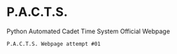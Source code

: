 # P.A.C.T.S.
Python Automated Cadet Time System Official Webpage


<!DOCTYPE html>
<html>
  <head>
    <meta charset="utf-8">
    <title> P.A.C.T.S.
    </title>
  </head>
  <body>
    
    P.A.C.T.S. Webpage attempt #01
    
  </body>
  
 </html> 




